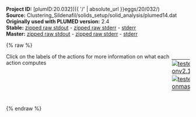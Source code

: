**Project ID:** [plumID:20.032]({{ '/' | absolute_url }}eggs/20/032/)  
**Source:** Clustering_Sildenafil/solids_setup/solid_analysis/plumed14.dat  
**Originally used with PLUMED version:** 2.4  
**Stable:** [zipped raw stdout](plumed14.dat.plumed.stdout.txt.zip) - [zipped raw stderr](plumed14.dat.plumed.stderr.txt.zip) - [stderr](plumed14.dat.plumed.stderr)  
**Master:** [zipped raw stdout](plumed14.dat.plumed_master.stdout.txt.zip) - [zipped raw stderr](plumed14.dat.plumed_master.stderr.txt.zip) - [stderr](plumed14.dat.plumed_master.stderr)  

{% raw %}
<div style="width: 100%; float:left">
<div style="width: 90%; float:left" id="value_details_data/Clustering_Sildenafil/solids_setup/solid_analysis/plumed14.dat"> Click on the labels of the actions for more information on what each action computes </div>
<div style="width: 10%; float:left"><table><tr><td style="padding:1px"><a href="plumed14.dat.plumed.stderr"><img src="https://img.shields.io/badge/v2.10-passing-green.svg" alt="tested onv2.10" /></a></td></tr><tr><td style="padding:1px"><a href="plumed14.dat.plumed_master.stderr"><img src="https://img.shields.io/badge/master-passing-green.svg" alt="tested onmaster" /></a></td></tr></table></div></div>
<pre style="width=97%;">
<b name="data/Clustering_Sildenafil/solids_setup/solid_analysis/plumed14.dattA" onclick='showPath("data/Clustering_Sildenafil/solids_setup/solid_analysis/plumed14.dat","data/Clustering_Sildenafil/solids_setup/solid_analysis/plumed14.dattA","data/Clustering_Sildenafil/solids_setup/solid_analysis/plumed14.dattA","black")'>tA</b><span style="display:none;" id="data/Clustering_Sildenafil/solids_setup/solid_analysis/plumed14.dattA">The TORSION action with label <b>tA</b> calculates the following quantities:<table  align="center" frame="void" width="95%" cellpadding="5%"><tr><td width="5%"><b> Quantity </b>  </td><td width="5%"><b> Type </b>  </td><td><b> Description </b> </td></tr><tr><td width="5%">tA</td><td width="5%"><font color="black">scalar</font></td><td>the TORSION involving these atoms</td></tr></table></span>: <span class="plumedtooltip" style="color:green">TORSION<span class="right">Calculate a torsional angle. <a href="https://www.plumed.org/doc-master/user-doc/html/_t_o_r_s_i_o_n.html" style="color:green">More details</a><i></i></span></span> <span class="plumedtooltip">VECTOR1<span class="right">two atoms that define a vector<i></i></span></span>=889,883 <span class="plumedtooltip">AXIS<span class="right">two atoms that define an axis<i></i></span></span>=883,904 <span class="plumedtooltip">VECTOR2<span class="right">two atoms that define a vector<i></i></span></span>=904,910
<b name="data/Clustering_Sildenafil/solids_setup/solid_analysis/plumed14.dattB" onclick='showPath("data/Clustering_Sildenafil/solids_setup/solid_analysis/plumed14.dat","data/Clustering_Sildenafil/solids_setup/solid_analysis/plumed14.dattB","data/Clustering_Sildenafil/solids_setup/solid_analysis/plumed14.dattB","black")'>tB</b><span style="display:none;" id="data/Clustering_Sildenafil/solids_setup/solid_analysis/plumed14.dattB">The TORSION action with label <b>tB</b> calculates the following quantities:<table  align="center" frame="void" width="95%" cellpadding="5%"><tr><td width="5%"><b> Quantity </b>  </td><td width="5%"><b> Type </b>  </td><td><b> Description </b> </td></tr><tr><td width="5%">tB</td><td width="5%"><font color="black">scalar</font></td><td>the TORSION involving these atoms</td></tr></table></span>: <span class="plumedtooltip" style="color:green">TORSION<span class="right">Calculate a torsional angle. <a href="https://www.plumed.org/doc-master/user-doc/html/_t_o_r_s_i_o_n.html" style="color:green">More details</a><i></i></span></span> <span class="plumedtooltip">VECTOR1<span class="right">two atoms that define a vector<i></i></span></span>=902,891 <span class="plumedtooltip">AXIS<span class="right">two atoms that define an axis<i></i></span></span>=891,884 <span class="plumedtooltip">VECTOR2<span class="right">two atoms that define a vector<i></i></span></span>=884,912
<b name="data/Clustering_Sildenafil/solids_setup/solid_analysis/plumed14.dattC" onclick='showPath("data/Clustering_Sildenafil/solids_setup/solid_analysis/plumed14.dat","data/Clustering_Sildenafil/solids_setup/solid_analysis/plumed14.dattC","data/Clustering_Sildenafil/solids_setup/solid_analysis/plumed14.dattC","black")'>tC</b><span style="display:none;" id="data/Clustering_Sildenafil/solids_setup/solid_analysis/plumed14.dattC">The TORSION action with label <b>tC</b> calculates the following quantities:<table  align="center" frame="void" width="95%" cellpadding="5%"><tr><td width="5%"><b> Quantity </b>  </td><td width="5%"><b> Type </b>  </td><td><b> Description </b> </td></tr><tr><td width="5%">tC</td><td width="5%"><font color="black">scalar</font></td><td>the TORSION involving these atoms</td></tr></table></span>: <span class="plumedtooltip" style="color:green">TORSION<span class="right">Calculate a torsional angle. <a href="https://www.plumed.org/doc-master/user-doc/html/_t_o_r_s_i_o_n.html" style="color:green">More details</a><i></i></span></span> <span class="plumedtooltip">VECTOR1<span class="right">two atoms that define a vector<i></i></span></span>=891,884 <span class="plumedtooltip">AXIS<span class="right">two atoms that define an axis<i></i></span></span>=884,912 <span class="plumedtooltip">VECTOR2<span class="right">two atoms that define a vector<i></i></span></span>=912,924
<b name="data/Clustering_Sildenafil/solids_setup/solid_analysis/plumed14.dattD" onclick='showPath("data/Clustering_Sildenafil/solids_setup/solid_analysis/plumed14.dat","data/Clustering_Sildenafil/solids_setup/solid_analysis/plumed14.dattD","data/Clustering_Sildenafil/solids_setup/solid_analysis/plumed14.dattD","black")'>tD</b><span style="display:none;" id="data/Clustering_Sildenafil/solids_setup/solid_analysis/plumed14.dattD">The TORSION action with label <b>tD</b> calculates the following quantities:<table  align="center" frame="void" width="95%" cellpadding="5%"><tr><td width="5%"><b> Quantity </b>  </td><td width="5%"><b> Type </b>  </td><td><b> Description </b> </td></tr><tr><td width="5%">tD</td><td width="5%"><font color="black">scalar</font></td><td>the TORSION involving these atoms</td></tr></table></span>: <span class="plumedtooltip" style="color:green">TORSION<span class="right">Calculate a torsional angle. <a href="https://www.plumed.org/doc-master/user-doc/html/_t_o_r_s_i_o_n.html" style="color:green">More details</a><i></i></span></span> <span class="plumedtooltip">VECTOR1<span class="right">two atoms that define a vector<i></i></span></span>=891,900 <span class="plumedtooltip">AXIS<span class="right">two atoms that define an axis<i></i></span></span>=900,894 <span class="plumedtooltip">VECTOR2<span class="right">two atoms that define a vector<i></i></span></span>=894,887
<b name="data/Clustering_Sildenafil/solids_setup/solid_analysis/plumed14.dattE" onclick='showPath("data/Clustering_Sildenafil/solids_setup/solid_analysis/plumed14.dat","data/Clustering_Sildenafil/solids_setup/solid_analysis/plumed14.dattE","data/Clustering_Sildenafil/solids_setup/solid_analysis/plumed14.dattE","black")'>tE</b><span style="display:none;" id="data/Clustering_Sildenafil/solids_setup/solid_analysis/plumed14.dattE">The TORSION action with label <b>tE</b> calculates the following quantities:<table  align="center" frame="void" width="95%" cellpadding="5%"><tr><td width="5%"><b> Quantity </b>  </td><td width="5%"><b> Type </b>  </td><td><b> Description </b> </td></tr><tr><td width="5%">tE</td><td width="5%"><font color="black">scalar</font></td><td>the TORSION involving these atoms</td></tr></table></span>: <span class="plumedtooltip" style="color:green">TORSION<span class="right">Calculate a torsional angle. <a href="https://www.plumed.org/doc-master/user-doc/html/_t_o_r_s_i_o_n.html" style="color:green">More details</a><i></i></span></span> <span class="plumedtooltip">VECTOR1<span class="right">two atoms that define a vector<i></i></span></span>=893,897 <span class="plumedtooltip">AXIS<span class="right">two atoms that define an axis<i></i></span></span>=897,928 <span class="plumedtooltip">VECTOR2<span class="right">two atoms that define a vector<i></i></span></span>=928,943
<b name="data/Clustering_Sildenafil/solids_setup/solid_analysis/plumed14.dattF" onclick='showPath("data/Clustering_Sildenafil/solids_setup/solid_analysis/plumed14.dat","data/Clustering_Sildenafil/solids_setup/solid_analysis/plumed14.dattF","data/Clustering_Sildenafil/solids_setup/solid_analysis/plumed14.dattF","black")'>tF</b><span style="display:none;" id="data/Clustering_Sildenafil/solids_setup/solid_analysis/plumed14.dattF">The TORSION action with label <b>tF</b> calculates the following quantities:<table  align="center" frame="void" width="95%" cellpadding="5%"><tr><td width="5%"><b> Quantity </b>  </td><td width="5%"><b> Type </b>  </td><td><b> Description </b> </td></tr><tr><td width="5%">tF</td><td width="5%"><font color="black">scalar</font></td><td>the TORSION involving these atoms</td></tr></table></span>: <span class="plumedtooltip" style="color:green">TORSION<span class="right">Calculate a torsional angle. <a href="https://www.plumed.org/doc-master/user-doc/html/_t_o_r_s_i_o_n.html" style="color:green">More details</a><i></i></span></span> <span class="plumedtooltip">VECTOR1<span class="right">two atoms that define a vector<i></i></span></span>=897,928 <span class="plumedtooltip">AXIS<span class="right">two atoms that define an axis<i></i></span></span>=928,943 <span class="plumedtooltip">VECTOR2<span class="right">two atoms that define a vector<i></i></span></span>=943,939
<span class="plumedtooltip" style="color:green">PRINT<span class="right">Print quantities to a file. <a href="https://www.plumed.org/doc-master/user-doc/html/_p_r_i_n_t.html" style="color:green">More details</a><i></i></span></span> <span class="plumedtooltip">ARG<span class="right">the labels of the values that you would like to print to the file<i></i></span></span>=<b name="data/Clustering_Sildenafil/solids_setup/solid_analysis/plumed14.dattA">tA</b>,<b name="data/Clustering_Sildenafil/solids_setup/solid_analysis/plumed14.dattB">tB</b>,<b name="data/Clustering_Sildenafil/solids_setup/solid_analysis/plumed14.dattC">tC</b>,<b name="data/Clustering_Sildenafil/solids_setup/solid_analysis/plumed14.dattD">tD</b>,<b name="data/Clustering_Sildenafil/solids_setup/solid_analysis/plumed14.dattE">tE</b>,<b name="data/Clustering_Sildenafil/solids_setup/solid_analysis/plumed14.dattF">tF</b> <span class="plumedtooltip">FILE<span class="right">the name of the file on which to output these quantities<i></i></span></span>=cluster_data_14
<span style="display:none;" id="data/Clustering_Sildenafil/solids_setup/solid_analysis/plumed14.dat">The PRINT action with label <b></b> calculates something</span><span class="plumedtooltip" style="color:green">ENDPLUMED<span class="right">Terminate plumed input. <a href="https://www.plumed.org/doc-master/user-doc/html/_e_n_d_p_l_u_m_e_d.html" style="color:green">More details</a><i></i></span></span><span style="color:blue" class="comment">
</span></pre>
{% endraw %}
